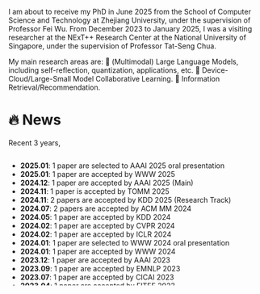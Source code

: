[//]: # (**Rongjie Huang &#40;黄融杰&#41;** is the final year's graduate student at College of Computer Science and Software, [Zhejiang University]&#40;https://www.zju.edu.cn/english/&#41;, supervised by [Prof. Zhou Zhao]&#40;https://person.zju.edu.cn/zhaozhou&#41;. I also obtained Bachelor’s degree at Zhejiang University. During my graduate study, I was lucky to collaborate with the CMU Speech Team led by [Prof. Shinji Watanabe]&#40;https://scholar.google.com/citations?user=U5xRA6QAAAAJ&#41;, and Audio Research Team at Zhejiang University. I was grateful to intern or collaborate at TikTok, Shanghai AI Lab, Tencent Seattle Lab, Alibaba Qwen, with [Yi Ren]&#40;https://github.com/RayeRen&#41;, [Jinglin Liu]&#40;https://github.com/MoonInTheRiver&#41;, [Chunlei Zhang]&#40;https://scholar.google.com/citations?user=NCKZGb0AAAAJ&#41; and [Dong Yu]&#40;https://scholar.google.com/citations?user=tMY31_gAAAAJ&#41;.)
I am about to receive my PhD in June 2025 from the School of Computer Science and Technology at Zhejiang University, under the supervision of Professor Fei Wu. From December 2023 to January 2025, I was a visiting researcher at the NExT++ Research Center at the National University of Singapore, under the supervision of Professor Tat-Seng Chua.

[//]: # (My research interest includes **Multi-Modal Generative AI, Multi-Modal Language Processing, and AI4Science**. I have published **first-author papers** at the top international AI conferences such as **NeurIPS/ICLR/ICML/ACL/IJCAI**. I developed a few well-known Speech/NLP algorithms including:)

[//]: # (- AudioGPT, UniAudio, Make-A-Voice: Multitask, Multilingual LLMs)

[//]: # (- Make-An-Audio, GenerSpeech: Zero-shot text-guided synthesis)

[//]: # (- FastDiff 1/2, ProDiff: AIGC diffusion models)

[//]: # (- TranSpeech, and AV-TranSpeech: Multimodal Translation)

My main research areas are:
	(Multimodal) Large Language Models, including self-reflection, quantization, applications, etc.
	Device-Cloud/Large-Small Model Collaborative Learning.
	Information Retrieval/Recommendation.

[//]: # (In 2024, I lead or participate in the following research topics:)

[//]: # (- Speech/NLP: multimodal generation and translation)

[//]: # (- Large Language Models &#40;LLMs&#41;: Audio/Visual)

[//]: # (- Diffusion models: Image/Audio/3D)


# 🔥 News

<style>
  .scrollable {
    max-height: 260px; /* 设置最大高度 */
    overflow-y: scroll; /* 设置垂直滚动条 */
  }
</style>

[//]: # (2024.01~)
Recent 3 years,
<div class="scrollable">
  <ul>
    <li><strong>2025.01</strong>: 1 paper are selected to AAAI 2025 oral presentation </li>
    <li><strong>2025.01</strong>: 1 paper are accepted by WWW 2025 </li>
    <li><strong>2024.12</strong>: 1 paper are accepted by AAAI 2025 (Main) </li>
    <li><strong>2024.11</strong>: 1 paper is accepted by TOMM 2025 </li>
    <li><strong>2024.11</strong>: 2 papers are accepted by KDD 2025 (Research Track) </li>
    <li><strong>2024.07</strong>: 2 papers are accepted by ACM MM 2024  </li>
    <li><strong>2024.05</strong>: 1 paper are accepted by KDD 2024  </li>
    <li><strong>2024.02</strong>: 1 paper are accepted by CVPR 2024  </li>
    <li><strong>2024.02</strong>: 1 paper are accepted by ICLR 2024  </li>
    <li><strong>2024.01</strong>: 1 paper are selected to WWW 2024 oral presentation </li>
    <li><strong>2024.01</strong>: 1 paper are accepted by WWW 2024  </li>
    <li><strong>2023.12</strong>: 1 paper are accepted by AAAI 2023  </li>
    <li><strong>2023.09</strong>: 1 paper are accepted by EMNLP 2023  </li>
    <li><strong>2023.07</strong>: 1 paper are accepted by CICAI 2023  </li>
    <li><strong>2023.04</strong>: 1 paper are accepted by FITEE 2023  </li>
    <li><strong>2023.01</strong>: 1 paper are accepted by WWW 2023  </li>
  </ul>
</div>

[//]: # (<div class="scrollable">)

[//]: # (  <ul>)

[//]: # (    <li><strong>2024.05</strong>: 6 papers are accepted by ACL 2024! &#40;main conference and findings&#41;! Thanks to my co-authors! </li>)

[//]: # (    <li><strong>2024.05</strong>: 3 papers are accepted by ICML 2024!</li>)

[//]: # (    <li><strong>2024.03</strong>: 1 paper is accepted by NAACL 2024 main conference!</li>)

[//]: # (    <li><strong>2024.01</strong>: 1 paper is accepted by ICLR 2024!</li>)

[//]: # (    <li><strong>2023.11</strong>: 2 papers are accepted by AAAI 2024 main / AAAI 2024 demo!</li>)

[//]: # (    <li><strong>2023.10</strong>: <font color="red"> I am awarded ByteDance Scholar Fellowship, and Chu Kochen Presidential Scholarship! </font></li>)

[//]: # (    <li><strong>2023.10</strong>: <a href="https://twitter.com/_akhaliq/status/1710112638422642732">UniAudio</a> released!</li>)

[//]: # (    <li><strong>2023.09</strong>: One paper is accepted by EMNLP 2023!</li>)

[//]: # (    <li><strong>2023.07</strong>: One paper is accepted by ACM-MM 2023! </li>)

[//]: # (    <li><strong>2023.06</strong>: One paper is accepted by ICCV 2023! </li>)

[//]: # (    <li><strong>2023.05</strong>: 8 papers are accepted by ACL 2023 &#40;main conference and findings&#41;! Thanks to my co-authors! </li>)

[//]: # (    <li><strong>2023.04</strong>:  <a href="https://github.com/AIGC-Audio/AudioGPT">AudioGPT</a> and <a href="https://github.com/yangdongchao/AcademiCodec">HiFi-Codec</a> released!  </li>)

[//]: # (    <li><strong>2023.04</strong>: One papers is accepted by ICML 2023! </li>)

[//]: # (    <li><strong>2023.02</strong>: Make-An-Audio released! Media coverage: <a href="https://mp.weixin.qq.com/s/fphIJ13RWRIgGNTwYO06bw">Heart of Machine</a>, <a href="https://zhuanlan.zhihu.com/p/605228032">ByteDance</a> and <a href="https://twitter.com/_akhaliq/status/1619589070329348096">Twitter</a> </li>)

[//]: # (    <li><strong>2023.01</strong>: One papers is accepted by ICLR 2023! </li>)

[//]: # (    <li><strong>2022.09</strong>: Two papers are accepted by NeurIPS 2022! </li>)

[//]: # (  </ul>)

[//]: # (</div>)

